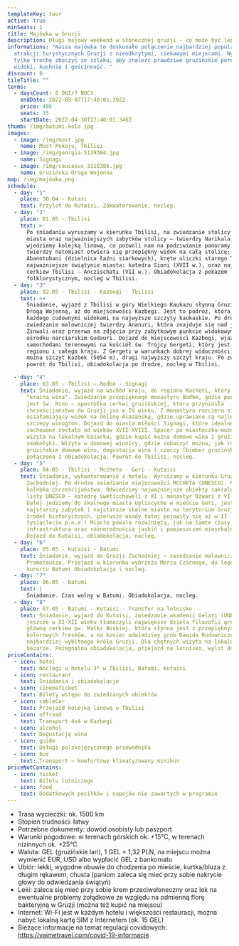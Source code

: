 ```yaml
---
templateKey: tour
active: true
minSeats: 1
title: Majówka w Gruzji
description: Długi majowy weekend w słonecznej gruzji - co może być lepsze!
informations: "Nasza majówka to doskonałe połączenie najbardziej popularnych
  atrakcji turystycznych Gruzji z nieodkrytymi, ciekawymi miejscami. Wystarczy
  tylko trochę zboczyć ze szlaku, aby znaleźć prawdziwe gruzińskie perełki -
  widoki, kuchnię i gościnność. "
discount: 0
tileTitle: ""
terms:
  - daysCount: 8 DNI/7 NOCY
    endDate: 2022-05-07T17:40:01.392Z
    price: 495
    seats: 15
    startDate: 2022-04-30T17:40:01.346Z
thumb: /img/batumi-kolo.jpg
images:
  - image: /img/most.jpg
    name: Most Pokoju, Tbilisi
  - image: /img/georgia-5139384.jpg
    name: Signagi
  - image: /img/caucasus-3110386.jpg
    name: Gruzińska Droga Wojenna
map: /img/majówka.png
schedule:
  - day: "1"
    place: 30.04 - Kutasi
    text: Przylot do Kutaisi. Zakwaterowanie, nocleg.
  - day: "2"
    place: 01.05 - Tbilisi
    text: >
      Po śniadaniu wyruszamy w kierunku Tbilisi, na zwiedzanie stolicy: starego
      miasta oraz najważniejszych zabytków stolicy – twierdzy Narikala, na którą
      wjedziemy kolejką linową, co pozwoli nam na podziwianie panoramy miasta, z
      twierdzy natomiast otwiera się przepiękny widok na całą stolicę;
      Abanotubani (dzielnica łaźni siarkowych), kręte uliczki starego Tbilisi,
      najważniejsze świątynie miasta: katedra Sioni (XVII w.), oraz najstarsza
      cerkiew Tbilisi – Anczischati (VII w.). Obiadokolacja z pokazem
      folklorystycznym, nocleg w Tbilisi.
  - day: "3"
    place: 02.05 - Tbilisi - Kazbegi - Tbilisi
    text: >+
      Śniadanie, wyjazd z Tbilisi w góry Wielkiego Kaukazu słynną Gruzińską
      Drogą Wojenną, aż do miejscowości Kazbegi. Jest to podróż, która zachwyci
      każdego cudownymi widokami na najwyższe szczyty kaukaskie. Po drodze
      zwiedzanie malowniczej twierdzy Ananuri, która znajduje się nad jeziorem
      Żinwali oraz przerwa na zdjęcia przy zabytkowym punkcie widokowym w
      ośrodku narciarskim Gudauri. Dojazd do miejscowości Kazbegi, wjazd
      samochodami terenowymi na kościół św. Trójcy Gergeti, który jest wizytówką
      regionu i całego kraju. Z Gergeti w warunkach dobrej widoczności, zobaczyć
      można szczyt Kazbek (5054 m), drugi najwyższy szczyt kraju. Po zwiedzaniu
      powrót do Tbilisi, obiadokolacja po drodze, nocleg w Tbilisi.

  - day: "4"
    place: 03.05 - Tbilisi – Bodbe - Signagi
    text: Śniadanie, wyjazd na wschód kraju, do regionu Kacheti, który zwany jest
      “krainą wina”. Zwiedzanie przepięknego monastyru Bodbe, gdzie pochowana
      jest św. Nino – apostołka cerkwi gruzińskiej, która przyniosła
      chrześcijaństwo do Gruzji już w IV wieku. Z monastyru rozciera się
      oszałamiający widok na dolinę Alazanską, gdzie uprawiane są najlepsze
      szczepy winogron. Dojazd do miasta miłości Signagi, które idealne
      zachowane zostało od wieków XVII-XVIII. Spacer po miasteczku-muzeum,
      wizyta na lokalnym bazarku, gdzie kupić można domowe wina i gruzińskie
      smakołyki. Wizyta w domowej winnicy, gdzie zobaczyć można, jak robi się
      gruzińskie domowe wino, degustacja wina i czaczy (bimber gruziński)
      połączona z obiadokolacją. Powrót do Tbilisi, nocleg.
  - day: "5"
    place: 04.05 - Tbilisi - Mccheta - Gori - Kutaisi
    text: Śniadanie, wykwaterowanie z hotelu. Wyruszamy w kierunku Gruzji
      Zachodniej. Po drodze zwiedzanie miejscowości MCCHETA (UNESCO). Miasto to
      kolebka chrześcijaństwa. Odwiedzimy najważniejsze obiekty sakralne  z
      listy UNESCO – katedrę Sweticchoweli z XI i monastyr Dżwari z VI wieku.
      Dalej jedziemy do skalnego miasta Upliscyche w mieście Gori, jest to
      najstarszy zabytek i najstarsze skalne miasto na terytorium Gruzji, według
      źródeł historycznych, pierwsze osady tutaj pojawiły się aż w II
      tysiącleciu p.n.e.! Miasto powala rozwiniętą, jak na tamte czasy,
      infrastrukturą oraz różnorodnością jaskiń i pomieszczeń mieszkalnych.
      Dojazd do Kutaisi, obiadokolacja, nocleg.
  - day: "6"
    place: 05.05 - Kutaisi - Batumi
    text: Śniadanie, wyjazd do Gruzji Zachodniej – zwiedzanie malowniczej Jaskini
      Prometeusza. Przejazd w kierunku wybrzeża Morza Czarnego, do legendarnego
      kurortu Batumi Obiadokolacja i nocleg.
  - day: "7"
    place: 06.05 - Batumi
    text: |
      Śniadanie. Czas wolny w Batumi. Obiadokolacja, nocleg.
  - day: "8"
    place: 07.05 - Batumi - Kutaisi - Transfer na lotnisko
    text: Śniadanie, wyjazd do Kutaisi, zwiedzanie akademii Gelati (UNESCO), gdzie
      jeszcze w XI-XII wieku tłumaczyli największe dzieła filozofii greckiej,
      główną cerkiew pw. Matki Boskiej, która słynna jest z przepięknych
      kolorowych fresków, a na koniec odwiedzimy grób Dawida Budowniczego –
      najbardziej wybitnego króla Gruzji. Dla chętnych wizyta na lokalnym
      bazarze. Pożegnalna obiadokolacja, przejazd na lotnisko, wylot do Polski.
priceContains:
  - icon: hotel
    text: Noclegi w hotelu 3* w Tbilisi, Batumi, Kutaisi
  - icon: restaurant
    text: Śniadania i obiadokolacje
  - icon: cinemaTicket
    text: Bilety wstępu do zwiedzanych obiektów
  - icon: cableCar
    text: Przejazd kolejką linową w Tbilisi
  - icon: offroad
    text: Transport 4x4 w Kazbegi
  - icon: alcohol
    text: Degustację wina
  - icon: guide
    text: Usługi polskojęzycznego przewodnika
  - icon: bus
    text: Transport – komfortowy klimatyzowany minibus
priceNotContains:
  - icon: ticket
    text: Biletu lotniczego
  - icon: food
    text: Dodatkowych posiłków i napojów nie zawartych w programie
---
```

* Trasa wycieczki: ok. 1500 km
* Stopień trudności: łatwy
* Potrzebne dokumenty: dowód osobisty lub paszport
* Warunki pogodowe: w terenach górskich ok. +15°C, w terenach nizinnych ok. +25°C
* Waluta: GEL (gruzińskie lari), 1 GEL = 1,32 PLN, na miejscu można wymienić EUR, USD albo wypłacić GEL z bankomatu 
* Ubiór: lekki, wygodne obuwie do chodzenia po mieście, kurtka/bluza z długim rękawem, chusta (paniom zaleca się mieć przy sobie nakrycie głowy do odwiedzania świątyń)
* Leki: zaleca się mieć przy sobie krem przeciwsłoneczny oraz lek na ewentualne problemy żołądkowe ze względu na odmienną florę bakteryjną w Gruzji (można też kupić na miejscu)
* Internet: Wi-Fi jest w każdym hotelu i większości restauracji, można nabyć lokalną kartę SIM z Internetem (ok. 15 GEL)
* Bieżące informacje na temat regulacji covidowych: <https://vaimetravel.com/covid-19-informacje>
